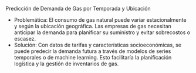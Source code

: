 Predicción de Demanda de Gas por Temporada y Ubicación

  -  Problemática: El consumo de gas natural puede variar estacionalmente y según la ubicación geográfica. Las empresas de gas necesitan anticipar la demanda para planificar su suministro y evitar sobrecostos o escasez.
  -  Solución: Con datos de tarifas y características socioeconómicas, se puede predecir la demanda futura a través de modelos de series temporales o de machine learning. Esto facilitaría la planificación logística y la gestión de inventarios de gas.
